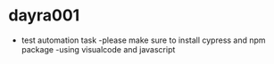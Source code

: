 # dayra001
- test automation task
-please make sure to install cypress and npm package
-using visualcode and javascript
